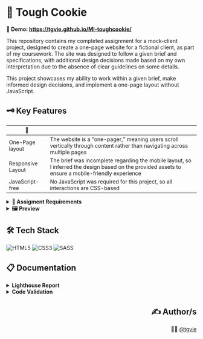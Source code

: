 # 🍪 Tough Cookie

**🔗 Demo: https://tgvie.github.io/MI-toughcookie/**

This repository contains my completed assignment for a mock-client project, designed to create a one-page website for a fictional client, as part of my coursework. The site was designed to follow a given brief and specifications, with additional design decisions made based on my own interpretation due to the absence of clear guidelines on some details.

This project showcases my ability to work within a given brief, make informed design decisions, and implement a one-page layout without JavaScript.

## 🗝️ Key Features
| 🎯 |  |
| - | - |
| One-Page layout | The website is a "one-pager," meaning users scroll vertically through content rather than navigating across multiple pages |
| Responsive Layout | The brief was incomplete regarding the mobile layout, so I inferred the design based on the provided assets to ensure a mobile-friendly experience |
| JavaScript-free | No JavaScript was required for this project, so all interactions are CSS-based |

<details>
<summary><strong>🧾 Assigment Requirements</strong></summary>

This assignment covered key learning objectives from the course, all of which were successfully implemented and assessed with a top mark, reflecting my strong proficiency in:

- **Semantic HTML**: Ensuring clear, meaningful markup.
- **Validation**: Following HTML and CSS standards for optimized, error-free code.
- **Accessibility**: Making the site accessible to all users.
- **CSS & Sass Basics**: Utilizing foundational CSS and implementing Sass for maintainable styling.
- **Design & Layout Planning**: Structuring content thoughtfully.
- **Layout Techniques**: Applying lists, headers, grids, flexbox, and responsive menu design.
- **Responsiveness**: Employing media queries for seamless display across devices.
- **Images & Best Practices**: Optimizing images for accessibility, SEO, and performance.
- **Anchor Links**: Create smooth scrolling for specific sections within the page.
- **Text Effects**: Adding visual interest with CSS text effects.
- **Custom Fonts & Icons**: Integrating unique fonts and icons for brand cohesion.
- **Positioning & Stacking**: Managing layers and layout flow effectively.
- **Cookies**: Displaying a static cookie notice as required.
- **Form Elements**: Incorporating accessible form components.
- **Consistent Naming & Structure**: Ensuring clear, consistent CSS class naming and layout.
</details>

<details>
<summary><strong>🖼️ Preview</strong></summary>

| Phone 📱 | Desktop 🖥️ |
| ------------------ | ------------------ | 
| ![Phone Screenshot](submissions/screenshots/chrome-phone.png) | ![Desktop Screenshot Light](submissions/screenshots/chrome-desktop.png) |
</details>

## 🛠️ Tech Stack
![HTML5](https://img.shields.io/badge/HTML5-%23E34F26.svg?style=flat&logo=html5&logoColor=white)
![CSS3](https://img.shields.io/badge/CSS3-%231572B6.svg?style=flat&logo=css3&logoColor=white)
![SASS](https://img.shields.io/badge/SASS-hotpink.svg?style=flat&logo=SASS&logoColor=white)

## 📋 Documentation
<details>
<summary><strong>Lighthouse Report</strong></summary>

| Desktop | Phone |
| ------- | ----- |
| ![Desktop Lighthouse Report](assets/readme/lighthouse-desktop.png) | ![Phone Lighthouse Report](assets/readme/ligthhouse-phone.png) |
</details>

<details>
<summary><strong>Code Validation</strong></summary>

| HTML | CSS |
| ---- | --- |
| ![HTML Validation](assets/readme/html-validator.png) | ![CSS Validation](assets/readme/css-validator.png) |
</details>

<div align="right">
  
## ✍️ Author/s
🧑‍💻 [@tgvie](https://github.com/tgvie)

</div>